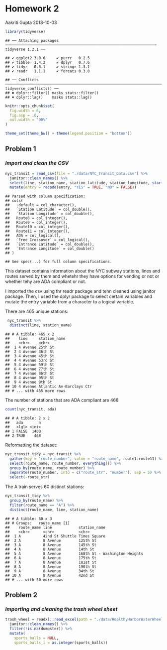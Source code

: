 Homework 2
================
Aakriti Gupta
2018-10-03

``` r
library(tidyverse)
```

    ## ── Attaching packages ──────────────────────────────────────────────────────────────────── tidyverse 1.2.1 ──

    ## ✔ ggplot2 3.0.0     ✔ purrr   0.2.5
    ## ✔ tibble  1.4.2     ✔ dplyr   0.7.6
    ## ✔ tidyr   0.8.1     ✔ stringr 1.3.1
    ## ✔ readr   1.1.1     ✔ forcats 0.3.0

    ## ── Conflicts ─────────────────────────────────────────────────────────────────────── tidyverse_conflicts() ──
    ## ✖ dplyr::filter() masks stats::filter()
    ## ✖ dplyr::lag()    masks stats::lag()

``` r
knitr::opts_chunk$set(
  fig.width = 6,
  fig.asp = .6,
  out.width = "90%"
)

theme_set(theme_bw() + theme(legend.position = "bottom"))
```

**Problem 1**
-------------

### *Import and clean the CSV*

``` r
nyc_transit = read_csv(file = "./data/NYC_Transit_Data.csv") %>% 
  janitor::clean_names() %>% 
  select(line, station_name, station_latitude, station_longitude, starts_with("route"), entry, vending, entrance_type, ada) %>% 
  mutate(entry = recode(entry, "YES" = TRUE, "NO" = FALSE)) 
```

    ## Parsed with column specification:
    ## cols(
    ##   .default = col_character(),
    ##   `Station Latitude` = col_double(),
    ##   `Station Longitude` = col_double(),
    ##   Route8 = col_integer(),
    ##   Route9 = col_integer(),
    ##   Route10 = col_integer(),
    ##   Route11 = col_integer(),
    ##   ADA = col_logical(),
    ##   `Free Crossover` = col_logical(),
    ##   `Entrance Latitude` = col_double(),
    ##   `Entrance Longitude` = col_double()
    ## )

    ## See spec(...) for full column specifications.

This dataset contains information about the NYC subway stations, lines and routes served by them and whetehr they have options for vending or not or whether tehy are ADA compliant or not.

I imported the csv using thr readr package and tehn cleaned using janitor package. Then, I used the dplyr package to select certain variables and mutate the entry variable from a character to a logical variable.

There are 465 unique stations:

``` r
 nyc_transit %>% 
  distinct(line, station_name) 
```

    ## # A tibble: 465 x 2
    ##    line     station_name            
    ##    <chr>    <chr>                   
    ##  1 4 Avenue 25th St                 
    ##  2 4 Avenue 36th St                 
    ##  3 4 Avenue 45th St                 
    ##  4 4 Avenue 53rd St                 
    ##  5 4 Avenue 59th St                 
    ##  6 4 Avenue 77th St                 
    ##  7 4 Avenue 86th St                 
    ##  8 4 Avenue 95th St                 
    ##  9 4 Avenue 9th St                  
    ## 10 4 Avenue Atlantic Av-Barclays Ctr
    ## # ... with 455 more rows

The number of stations that are ADA compliant are 468

``` r
count(nyc_transit, ada)
```

    ## # A tibble: 2 x 2
    ##   ada       n
    ##   <lgl> <int>
    ## 1 FALSE  1400
    ## 2 TRUE    468

Reformatting the dataset:

``` r
nyc_transit_tidy = nyc_transit %>%
  gather(key = "route_number", value = "route_name", route1:route11) %>%
  select(route_name, route_number, everything()) %>% 
  group_by(route_name, route_number) %>%
  separate(route_number, into = c("route_str", "number"), sep = 5) %>% 
  select(-route_str) 
```

The A train serves 60 distinct stations:

``` r
nyc_transit_tidy %>%
  group_by(route_name) %>%
  filter(route_name == "A") %>% 
  distinct(route_name, line, station_name)
```

    ## # A tibble: 60 x 3
    ## # Groups:   route_name [1]
    ##    route_name line            station_name                 
    ##    <chr>      <chr>           <chr>                        
    ##  1 A          42nd St Shuttle Times Square                 
    ##  2 A          8 Avenue        125th St                     
    ##  3 A          8 Avenue        145th St                     
    ##  4 A          8 Avenue        14th St                      
    ##  5 A          8 Avenue        168th St - Washington Heights
    ##  6 A          8 Avenue        175th St                     
    ##  7 A          8 Avenue        181st St                     
    ##  8 A          8 Avenue        190th St                     
    ##  9 A          8 Avenue        34th St                      
    ## 10 A          8 Avenue        42nd St                      
    ## # ... with 50 more rows

**Problem 2**
-------------

### *Importing and cleaning the trash wheel sheet*

``` r
trash_wheel = readxl::read_excel(path = "./data/HealthyHarborWaterWheelTotals2018-7-28.xlsx", sheet = 1, range = "A2:N258") %>% 
  janitor::clean_names() %>% 
  filter(!is.na(dumpster)) %>% 
  mutate(
    sports_balls = NULL, 
    sports_balls_i = as.integer(sports_balls))
```
